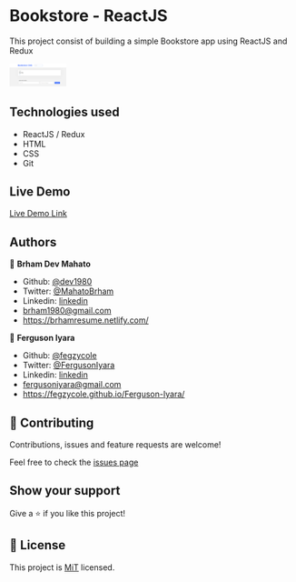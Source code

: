 # Bookstore - ReactJS
This project consist of building a simple Bookstore app using ReactJS and Redux

<img src="public/screenshot.png" width="100" >

## Technologies used

- ReactJS / Redux
- HTML
- CSS
- Git

## Live Demo

[Live Demo Link](https://reactapp-bookstore.herokuapp.com/)

## Authors

👤 **Brham Dev Mahato**

-   Github: [@dev1980](https://github.com/dev1980)
-   Twitter: [@MahatoBrham](https://twitter.com/MahatoBrham)
-   Linkedin: [linkedin](https://www.linkedin.com/in/dev1980/)
-   <brham1980@gmail.com>
-   <https://brhamresume.netlify.com/>

👤 **Ferguson Iyara**

-   Github: [@fegzycole](https://github.com/fegzycole)
-   Twitter: [@FergusonIyara](https://twitter.com/fergusoniyara)
-   Linkedin: [linkedin](https://www.linkedin.com/in/ferguson-iyara/)
-   <fergusoniyara@gmail.com>
-   <https://fegzycole.github.io/Ferguson-Iyara/>

## 🤝 Contributing

Contributions, issues and feature requests are welcome!

Feel free to check the [issues page](https://github.com/dev1980/react-bookstore/issues)

## Show your support

Give a ⭐️ if you like this project!

## 📝 License

This project is [MiT](https://opensource.org/licenses/MIT) licensed.

